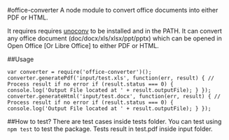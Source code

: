#office-converter
A node module to convert office documents into either PDF or HTML.

It requires requires [unoconv](https://github.com/dagwieers/unoconv) to be installed and in the PATH. It can convert any office document (doc/docx/xls/xlsx/ppt/pptx) which can be opened in Open Office [Or Libre Office] to either PDF or HTML.

##Usage

`
  var converter = require('office-converter')();
  converter.generatePdf('input/test.xls', function(err, result) {
    // Process result if no error
    if (result.status === 0) {
      console.log('Output File located at ' + result.outputFile);
    }
  });
  converter.generateHtml('input/test.docx', function(err, result) {
    // Process result if no error
    if (result.status === 0) {
      console.log('Output File located at ' + result.outputFile);
    }
  });
`

##How to test?
There are test cases inside tests folder. You can test using `npm test` to test the package. Tests result in test.pdf inside input folder.
